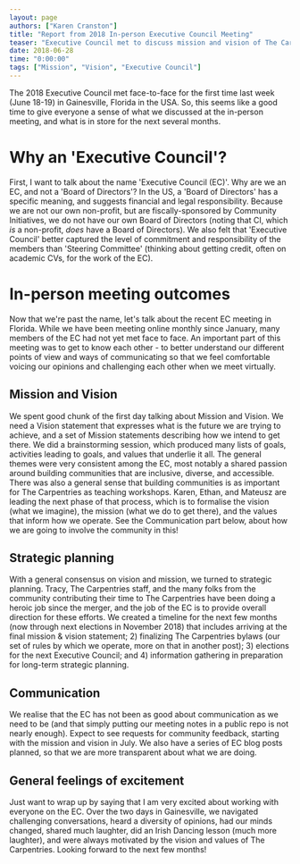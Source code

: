```yaml
---
layout: page
authors: ["Karen Cranston"]
title: "Report from 2018 In-person Executive Council Meeting"
teaser: "Executive Council met to discuss mission and vision of The Carpentries"
date: 2018-06-28
time: "0:00:00"
tags: ["Mission", "Vision", "Executive Council"]
---
```


The 2018 Executive Council met face-to-face for the first time last week (June 18-19) in Gainesville, Florida in the USA. So, this seems like a good time to give everyone a sense of what we discussed at the in-person meeting, and what is in store for the next several months.  

# Why an 'Executive Council'?

First, I want to talk about the name 'Executive Council (EC)'. Why are we an EC, and not a 'Board of Directors'? In the US, a 'Board of Directors' has a specific meaning, and suggests financial and legal responsibility. Because we are not our own non-profit, but are fiscally-sponsored by Community Initiatives, we do not have our own Board of Directors (noting that CI, which _is_ a non-profit,  _does_ have a Board of Directors). We also felt that 'Executive Council' better captured the level of commitment and responsibility of the members than 'Steering Committee' (thinking about getting credit, often on academic CVs, for the work of the EC).

# In-person meeting outcomes

Now that we're past the name, let's talk about the recent EC meeting in Florida. While we have been meeting online monthly since January, many members of the EC had not yet met face to face. An important part of this meeting was to get to know each other - to better understand our different points of view and ways of communicating so that we feel comfortable voicing our opinions and challenging each other when we meet virtually.

## Mission and Vision

We spent good chunk of the first day talking about Mission and Vision. We need a Vision statement that expresses what is the future we are trying to achieve, and a set of Mission statements describing how we intend to get there. We did a brainstorming session, which produced many lists of goals, activities leading to goals, and values that underlie it all. The general themes were very consistent among the EC, most notably a shared passion around building communities that are inclusive, diverse, and accessible. There was also a general sense that building communities is as important for The Carpentries as teaching workshops. Karen, Ethan, and Mateusz are leading the next phase of that process, which is to formalise the vision (what we imagine), the mission (what we do to get there), and the values that inform how we operate. See the Communication part below, about how we are going to involve the community in this!

## Strategic planning

With a general consensus on vision and mission, we turned to strategic planning. Tracy, The Carpentries staff, and the many folks from the community contributing their time to The Carpentries have been doing a heroic job since the merger, and the job of the EC is to provide overall direction for these efforts. We created a timeline for the next few months (now through next elections in November 2018) that includes arriving at the final mission & vision statement; 2) finalizing The Carpentries bylaws (our set of rules by which we operate, more on that in another post); 3) elections for the next Executive Council; and 4) information gathering in preparation for long-term strategic planning.

## Communication

We realise that the EC has not been as good about communication as we need to be (and that simply putting our meeting notes in a public repo is not nearly enough). Expect to see requests for community feedback, starting with the mission and vision in July. We also have a series of EC blog posts planned, so that we are more transparent about what we are doing.

## General feelings of excitement

Just want to wrap up by saying that I am very excited about working with everyone on the EC. Over the two days in Gainesville, we navigated challenging conversations, heard a diversity of opinions, had our minds changed, shared much laughter, did an Irish Dancing lesson (much more laughter), and were always motivated by the vision and values of The Carpentries. Looking forward to the next few months!
